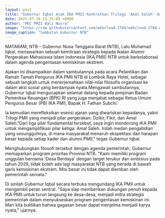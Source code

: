 ```yaml
---
layout: post
title: "Gubernur Iqbal Ajak IKA PMII Konkretkan Trilogi 'Amal Saleh' dalam Misi Pengentasan Kemiskinan Ekstrem"
date: 2025-07-10 15:31:09 +0800
author: "PKC PMII Bali Nusra"
image: "https://raw.githubusercontent.com/webcloud-1704/webcloud-1704.github.io/main/assets/rilis/gubernur-iqbal-ajak-ika-pmii-konkretkan-trilogi-amal-saleh-dalam-misi-pengentasan-kemiskinan-ekstrem.png"
image_caption: "Sambutan Gubernur NTB"
---
```


MATARAM, NTB – Gubernur Nusa Tenggara Barat (NTB), Lalu Muhamad Iqbal, menawarkan sebuah kemitraan strategis kepada Ikatan Alumni Pergerakan Mahasiswa Islam Indonesia (IKA PMII) NTB untuk berkolaborasi dalam agenda pengentasan kemiskinan ekstrem.

Ajakan ini disampaikan dalam sambutannya pada acara Pelantikan dan Ramah Tamah Pengurus IKA PMII NTB di Lombok Raya Hotel, sebagai sebuah langkah untuk menerjemahkan nilai-nilai filosofis organisasi ke dalam aksi sosial yang berdampak nyata.Mengawali sambutannya, Gubernur Iqbal mengucapkan selamat datang kepada pimpinan Badan Pemeriksa Keuangan (BPK) RI yang juga menjabat sebagai Ketua Umum Pengurus Besar (PB) IKA PMII, Bapak H. Fathan Subchi.

Ia kemudian merefleksikan esensi ajaran yang diwariskan kepadanya, yakni Trilogi PMII yang menjadi pilar pergerakan: Dzikir, Fikir, dan Amal Saleh."Dari tiga pilar fundamental tersebut, saya ingin mendorong IKA PMII untuk mengamplifikasi pilar ketiga: Amal Saleh. Inilah medan pengabdian yang sesungguhnya, di mana masyarakat menaruh ekspektasi dan harapan besar kepada setiap kader dan alumni PMII," tegas Gubernur Iqbal.

Menghubungkan filosofi tersebut dengan agenda pemerintah, Gubernur memaparkan program prioritas Provinsi NTB. "Kami memiliki program unggulan bernama 'Desa Berdaya' dengan target terukur dan ambisius pada tahun 2029, tidak boleh ada lagi masyarakat NTB yang berada di bawah garis kemiskinan ekstrem. Misi besar ini tidak dapat diemban oleh pemerintah semata."

Di sinilah Gubernur Iqbal secara terbuka mengundang IKA PMII untuk mengambil peran sentral. "Saya siap memberikan dukungan penuh kepada IKA PMII untuk turun langsung ke desa-desa, menjadi mitra strategis pemerintah dalam menyukseskan program pengentasan kemiskinan ini. Mari kita buktikan bahwa gagasan besar dapat menjelma menjadi karya nyata," ujarnya.
